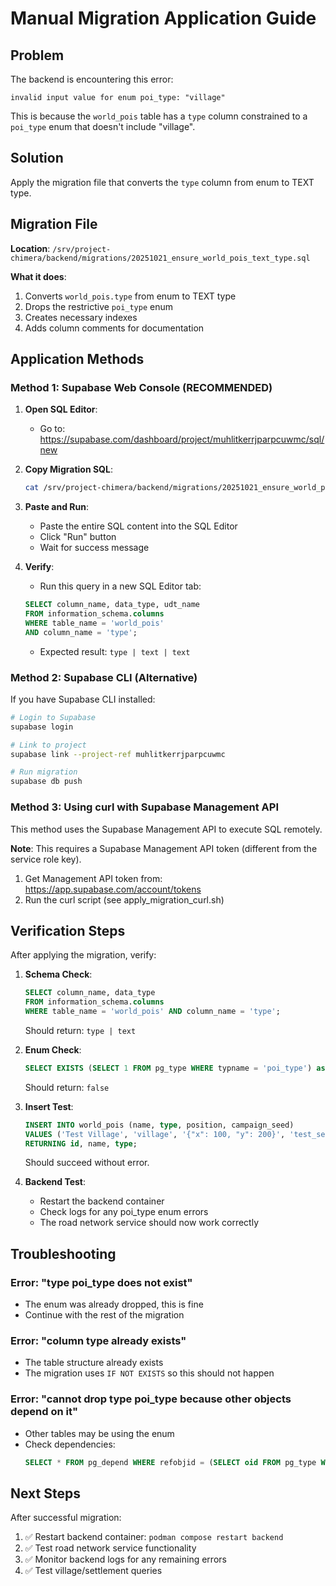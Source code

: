 # Manual Migration Application Guide

## Problem
The backend is encountering this error:
```
invalid input value for enum poi_type: "village"
```

This is because the `world_pois` table has a `type` column constrained to a `poi_type` enum that doesn't include "village".

## Solution
Apply the migration file that converts the `type` column from enum to TEXT type.

## Migration File
**Location**: `/srv/project-chimera/backend/migrations/20251021_ensure_world_pois_text_type.sql`

**What it does**:
1. Converts `world_pois.type` from enum to TEXT type
2. Drops the restrictive `poi_type` enum
3. Creates necessary indexes
4. Adds column comments for documentation

## Application Methods

### Method 1: Supabase Web Console (RECOMMENDED)

1. **Open SQL Editor**:
   - Go to: https://supabase.com/dashboard/project/muhlitkerrjparpcuwmc/sql/new

2. **Copy Migration SQL**:
   ```bash
   cat /srv/project-chimera/backend/migrations/20251021_ensure_world_pois_text_type.sql
   ```

3. **Paste and Run**:
   - Paste the entire SQL content into the SQL Editor
   - Click "Run" button
   - Wait for success message

4. **Verify**:
   - Run this query in a new SQL Editor tab:
   ```sql
   SELECT column_name, data_type, udt_name
   FROM information_schema.columns
   WHERE table_name = 'world_pois'
   AND column_name = 'type';
   ```
   - Expected result: `type | text | text`

### Method 2: Supabase CLI (Alternative)

If you have Supabase CLI installed:

```bash
# Login to Supabase
supabase login

# Link to project
supabase link --project-ref muhlitkerrjparpcuwmc

# Run migration
supabase db push
```

### Method 3: Using curl with Supabase Management API

This method uses the Supabase Management API to execute SQL remotely.

**Note**: This requires a Supabase Management API token (different from the service role key).

1. Get Management API token from: https://app.supabase.com/account/tokens
2. Run the curl script (see apply_migration_curl.sh)

## Verification Steps

After applying the migration, verify:

1. **Schema Check**:
   ```sql
   SELECT column_name, data_type
   FROM information_schema.columns
   WHERE table_name = 'world_pois' AND column_name = 'type';
   ```
   Should return: `type | text`

2. **Enum Check**:
   ```sql
   SELECT EXISTS (SELECT 1 FROM pg_type WHERE typname = 'poi_type') as enum_exists;
   ```
   Should return: `false`

3. **Insert Test**:
   ```sql
   INSERT INTO world_pois (name, type, position, campaign_seed)
   VALUES ('Test Village', 'village', '{"x": 100, "y": 200}', 'test_seed')
   RETURNING id, name, type;
   ```
   Should succeed without error.

4. **Backend Test**:
   - Restart the backend container
   - Check logs for any poi_type enum errors
   - The road network service should now work correctly

## Troubleshooting

### Error: "type poi_type does not exist"
- The enum was already dropped, this is fine
- Continue with the rest of the migration

### Error: "column type already exists"
- The table structure already exists
- The migration uses `IF NOT EXISTS` so this should not happen

### Error: "cannot drop type poi_type because other objects depend on it"
- Other tables may be using the enum
- Check dependencies:
  ```sql
  SELECT * FROM pg_depend WHERE refobjid = (SELECT oid FROM pg_type WHERE typname = 'poi_type');
  ```

## Next Steps

After successful migration:
1. ✅ Restart backend container: `podman compose restart backend`
2. ✅ Test road network service functionality
3. ✅ Monitor backend logs for any remaining errors
4. ✅ Test village/settlement queries
